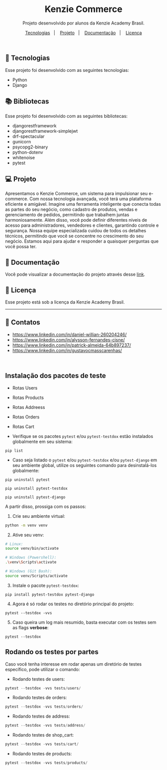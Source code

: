 <h1 align="center"> Kenzie Commerce </h1>

<p align="center">
Projeto desenvolvido por alunos da Kenzie Academy Brasil.
</p>

<p align="center">
  <a href="#-tecnologias">Tecnologias</a>&nbsp;&nbsp;&nbsp;|&nbsp;&nbsp;&nbsp;
  <a href="#-projeto">Projeto</a>&nbsp;&nbsp;&nbsp;|&nbsp;&nbsp;&nbsp;
  <a href="#-documentação">Documentação</a>&nbsp;&nbsp;&nbsp;|&nbsp;&nbsp;&nbsp;
  <a href="#memo-licença">Licença</a>
</p>


<br>



## 🚀 Tecnologias

Esse projeto foi desenvolvido com as seguintes tecnologias:

- Python
- Django

## 📚  Bibliotecas

Esse projeto foi desenvolvido com as seguintes bibliotecas:

- djangorestframework
- djangorestframework-simplejwt
- drf-spectacular
- gunicorn
- psycopg2-binary
- python-dotenv
- whitenoise
- pytest

## 💻 Projeto

Apresentamos o Kenzie Commerce, um sistema para impulsionar seu e-commerce. Com nossa tecnologia avançada, você terá uma plataforma eficiente e amigável. Imagine uma ferramenta inteligente que conecta todas as partes do seu negócio, como cadastro de produtos, vendas e gerenciamento de pedidos, permitindo que trabalhem juntas harmoniosamente. Além disso, você pode definir diferentes níveis de acesso para administradores, vendedores e clientes, garantindo controle e segurança. Nossa equipe especializada cuidou de todos os detalhes técnicos, permitindo que você se concentre no crescimento do seu negócio. Estamos aqui para ajudar e responder a quaisquer perguntas que você possa ter.

## 🔖 Documentação

Você pode visualizar a documentação do projeto através desse [link](https://www.figma.com/file/gpqavL469k0pPUGOmAQEM9/Explorer-Lab-%2301/duplicate).

## :memo: Licença

Esse projeto está sob a licença da Kenzie Academy Brasil.

---

##  📱 Contatos

- https://www.linkedin.com/in/daniel-willian-260204246/
- https://www.linkedin.com/in/alysson-fernandes-cisne/
- https://www.linkedin.com/in/patrick-almeida-64b897237/
- https://www.linkedin.com/in/gustavocmasscarenhas/

<br>

## Instalação dos pacotes de teste

- Rotas Users


- Rotas Products


- Rotas Addreess


- Rotas Orders


- Rotas Cart

 
- Verifique se os pacotes `pytest` e/ou `pytest-testdox` estão instalados globalmente em seu sistema:
```shell
pip list
```
- Caso seja listado o `pytest` e/ou `pytest-testdox` e/ou `pytest-django` em seu ambiente global, utilize os seguintes comando para desinstalá-los globalmente:
```shell
pip uninstall pytest
```

```shell
pip uninstall pytest-testdox
```

```shell
pip uninstall pytest-django
```

A partir disso, prossiga com os passos:

1. Crie seu ambiente virtual:
```bash
python -m venv venv
```

2. Ative seu venv:
```bash
# Linux:
source venv/bin/activate

# Windows (Powershell):
.\venv\Scripts\activate

# Windows (Git Bash):
source venv/Scripts/activate
```

3. Instale o pacote `pytest-testdox`:
```shell
pip install pytest-testdox pytest-django
```


4. Agora é só rodar os testes no diretório principal do projeto:
```shell
pytest --testdox -vvs
```

5. Caso queira um log mais resumido, basta executar com os testes sem as flags **verbose**:
```shell
pytest --testdox
```

## Rodando os testes por partes

Caso você tenha interesse em rodar apenas um diretório de testes específico, pode utilizar o comando:

- Rodando testes de users:
```python
pytest --testdox -vvs tests/users/
```

- Rodando testes de orders:
```python
pytest --testdox -vvs tests/orders/
```

- Rodando testes de address:
```python
pytest --testdox -vvs tests/address/
```

- Rodando testes de shop_cart:
```python
pytest --testdox -vvs tests/cart/
```

- Rodando testes de products:
```python
pytest --testdox -vvs tests/products/
```
